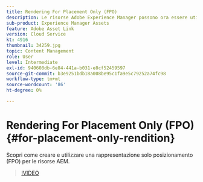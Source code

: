 ```yaml
---
title: Rendering For Placement Only (FPO)
description: Le risorse Adobe Experience Manager possono ora essere utilizzate da designer e utenti creativi nelle loro applicazioni desktop Adobe Creative Cloud preferite. L’estensione Adobe Asset Link per Adobe Creative Cloud Enterprise estende la funzionalità di ricerca e navigazione, ordinamento, anteprima, caricamento di risorse, estrazione, modifica, archiviazione e visualizzazione dei metadati delle risorse AEM negli strumenti Creative Cloud come Adobe Photoshop, InDesign e Illustrator.
sub-product: Experience Manager Assets
feature: Adobe Asset Link
version: Cloud Service
kt: 4916
thumbnail: 34259.jpg
topic: Content Management
role: User
level: Intermediate
exl-id: 940608db-6e84-441a-b031-e8cf52459597
source-git-commit: b3e9251bdb18a008be95c1fa9e5c79252a74fc98
workflow-type: tm+mt
source-wordcount: '86'
ht-degree: 0%

---
```


# Rendering For Placement Only (FPO){#for-placement-only-rendition}

Scopri come creare e utilizzare una rappresentazione solo posizionamento (FPO) per le risorse AEM.

>[!VIDEO](https://video.tv.adobe.com/v/34259?quality=12&learn=on)
